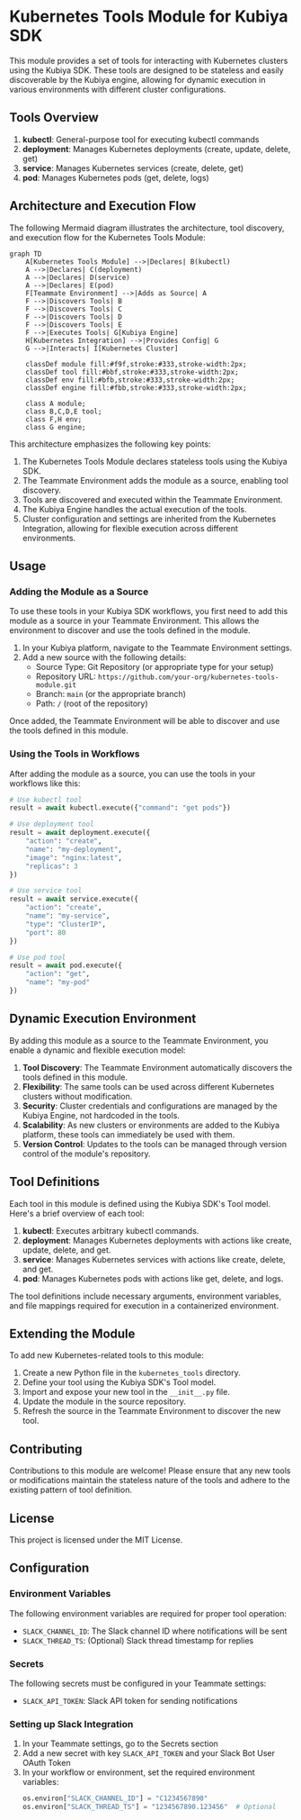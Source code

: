 # Kubernetes Tools Module for Kubiya SDK

This module provides a set of tools for interacting with Kubernetes clusters using the Kubiya SDK. These tools are designed to be stateless and easily discoverable by the Kubiya engine, allowing for dynamic execution in various environments with different cluster configurations.

## Tools Overview

1. **kubectl**: General-purpose tool for executing kubectl commands
2. **deployment**: Manages Kubernetes deployments (create, update, delete, get)
3. **service**: Manages Kubernetes services (create, delete, get)
4. **pod**: Manages Kubernetes pods (get, delete, logs)

## Architecture and Execution Flow

The following Mermaid diagram illustrates the architecture, tool discovery, and execution flow for the Kubernetes Tools Module:

```mermaid
graph TD
    A[Kubernetes Tools Module] -->|Declares| B(kubectl)
    A -->|Declares| C(deployment)
    A -->|Declares| D(service)
    A -->|Declares| E(pod)
    F[Teammate Environment] -->|Adds as Source| A
    F -->|Discovers Tools| B
    F -->|Discovers Tools| C
    F -->|Discovers Tools| D
    F -->|Discovers Tools| E
    F -->|Executes Tools| G[Kubiya Engine]
    H[Kubernetes Integration] -->|Provides Config| G
    G -->|Interacts| I[Kubernetes Cluster]
    
    classDef module fill:#f9f,stroke:#333,stroke-width:2px;
    classDef tool fill:#bbf,stroke:#333,stroke-width:2px;
    classDef env fill:#bfb,stroke:#333,stroke-width:2px;
    classDef engine fill:#fbb,stroke:#333,stroke-width:2px;
    
    class A module;
    class B,C,D,E tool;
    class F,H env;
    class G engine;
```

This architecture emphasizes the following key points:

1. The Kubernetes Tools Module declares stateless tools using the Kubiya SDK.
2. The Teammate Environment adds the module as a source, enabling tool discovery.
3. Tools are discovered and executed within the Teammate Environment.
4. The Kubiya Engine handles the actual execution of the tools.
5. Cluster configuration and settings are inherited from the Kubernetes Integration, allowing for flexible execution across different environments.

## Usage

### Adding the Module as a Source

To use these tools in your Kubiya SDK workflows, you first need to add this module as a source in your Teammate Environment. This allows the environment to discover and use the tools defined in the module.

1. In your Kubiya platform, navigate to the Teammate Environment settings.
2. Add a new source with the following details:
   - Source Type: Git Repository (or appropriate type for your setup)
   - Repository URL: `https://github.com/your-org/kubernetes-tools-module.git`
   - Branch: `main` (or the appropriate branch)
   - Path: `/` (root of the repository)

Once added, the Teammate Environment will be able to discover and use the tools defined in this module.

### Using the Tools in Workflows

After adding the module as a source, you can use the tools in your workflows like this:

```python
# Use kubectl tool
result = await kubectl.execute({"command": "get pods"})

# Use deployment tool
result = await deployment.execute({
    "action": "create",
    "name": "my-deployment",
    "image": "nginx:latest",
    "replicas": 3
})

# Use service tool
result = await service.execute({
    "action": "create",
    "name": "my-service",
    "type": "ClusterIP",
    "port": 80
})

# Use pod tool
result = await pod.execute({
    "action": "get",
    "name": "my-pod"
})
```

## Dynamic Execution Environment

By adding this module as a source to the Teammate Environment, you enable a dynamic and flexible execution model:

1. **Tool Discovery**: The Teammate Environment automatically discovers the tools defined in this module.
2. **Flexibility**: The same tools can be used across different Kubernetes clusters without modification.
3. **Security**: Cluster credentials and configurations are managed by the Kubiya Engine, not hardcoded in the tools.
4. **Scalability**: As new clusters or environments are added to the Kubiya platform, these tools can immediately be used with them.
5. **Version Control**: Updates to the tools can be managed through version control of the module's repository.

## Tool Definitions

Each tool in this module is defined using the Kubiya SDK's Tool model. Here's a brief overview of each tool:

1. **kubectl**: Executes arbitrary kubectl commands.
2. **deployment**: Manages Kubernetes deployments with actions like create, update, delete, and get.
3. **service**: Manages Kubernetes services with actions like create, delete, and get.
4. **pod**: Manages Kubernetes pods with actions like get, delete, and logs.

The tool definitions include necessary arguments, environment variables, and file mappings required for execution in a containerized environment.

## Extending the Module

To add new Kubernetes-related tools to this module:

1. Create a new Python file in the `kubernetes_tools` directory.
2. Define your tool using the Kubiya SDK's Tool model.
3. Import and expose your new tool in the `__init__.py` file.
4. Update the module in the source repository.
5. Refresh the source in the Teammate Environment to discover the new tool.

## Contributing

Contributions to this module are welcome! Please ensure that any new tools or modifications maintain the stateless nature of the tools and adhere to the existing pattern of tool definition.

## License

This project is licensed under the MIT License.

## Configuration

### Environment Variables

The following environment variables are required for proper tool operation:

- `SLACK_CHANNEL_ID`: The Slack channel ID where notifications will be sent
- `SLACK_THREAD_TS`: (Optional) Slack thread timestamp for replies

### Secrets

The following secrets must be configured in your Teammate settings:

- `SLACK_API_TOKEN`: Slack API token for sending notifications

### Setting up Slack Integration

1. In your Teammate settings, go to the Secrets section
2. Add a new secret with key `SLACK_API_TOKEN` and your Slack Bot User OAuth Token
3. In your workflow or environment, set the required environment variables:
   ```python
   os.environ["SLACK_CHANNEL_ID"] = "C1234567890"
   os.environ["SLACK_THREAD_TS"] = "1234567890.123456"  # Optional
   ```
